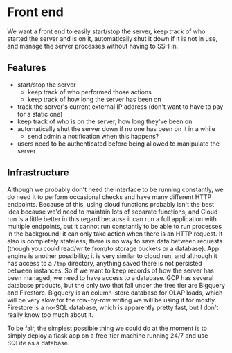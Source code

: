 # Front end
We want a front end to easily start/stop the server, keep track of who started the server and is on it, automatically shut it down if it is not in use, and manage the server processes without having to SSH in.

## Features
* start/stop the server
    * keep track of who performed those actions
    * keep track of how long the server has been on
* track the server's current external IP address (don't want to have to pay for a static one)
* keep track of who is on the server, how long they've been on
* automatically shut the server down if no one has been on it in a while
    * send admin a notification when this happens?
* users need to be authenticated before being allowed to manipulate the server

## Infrastructure
Although we probably don't need the interface to be running constantly, we do need it to perform occasional checks and have many different HTTP endpoints.
Because of this, using cloud functions probably isn't the best idea because we'd need to maintain lots of separate functions, and
Cloud run is a little better in this regard because it can run a full application with multiple endpoints, but it cannot run constantly to be able to run processes in the background; it can only take action when there is an HTTP request.
It also is completely stateless; there is no way to save data between requests (though you could read/write from/to storage buckets or a database).
App engine is another possibility; it is very similar to cloud run, and although it has access to a `/tmp` directory, anything saved there is not persisted between instances.
So if we want to keep records of how the server has been managed, we need to have access to a database.
GCP has several database products, but the only two that fall under the free tier are Bigquery and Firestore.
Bigquery is an column-store database for OLAP loads, which will be very slow for the row-by-row writing we will be using it for mostly.
Firestore is a no-SQL database, which is apparently pretty fast, but I don't really know too much about it.

To be fair, the simplest possible thing we could do at the moment is to simply deploy a flask app on a free-tier machine running 24/7 and use SQLite as a database.